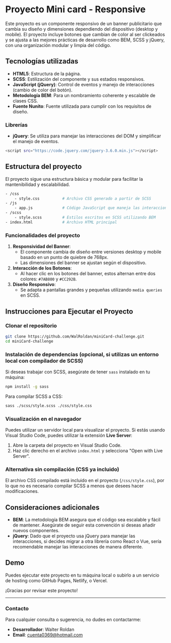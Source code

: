 # Proyecto Mini card - Responsive

Este proyecto es un componente responsivo de un banner publicitario que cambia su diseño y dimensiones dependiendo del dispositivo (desktop y mobile). El proyecto incluye botones que cambian de color al ser clickeados y se ajusta a las mejores prácticas de desarrollo como BEM, SCSS y jQuery, con una organización modular y limpia del código.

## Tecnologías utilizadas

- **HTML5**: Estructura de la página.
- **SCSS**: Estilización del componente y sus estados responsivos.
- **JavaScript (jQuery)**: Control de eventos y manejo de interacciones (cambio de color del botón).
- **Metodología BEM**: Para un nombramiento coherente y escalable de clases CSS.
- **Fuente Nunito**: Fuente utilizada para cumplir con los requisitos de diseño.

### Librerías

- **jQuery**: Se utiliza para manejar las interacciones del DOM y simplificar el manejo de eventos.

```bash
<script src="https://code.jquery.com/jquery-3.6.0.min.js"></script>
```

## Estructura del proyecto

El proyecto sigue una estructura básica y modular para facilitar la mantenibilidad y escalabilidad.

```bash
- /css
    - style.css          # Archivo CSS generado a partir de SCSS
- /js
    - app.js             # Código JavaScript que maneja las interacciones
- /scss
    - style.scss         # Estilos escritos en SCSS utilizando BEM
- index.html             # Archivo HTML principal
```

### Funcionalidades del proyecto

1. **Responsividad del Banner**:
   - El componente cambia de diseño entre versiones desktop y mobile basado en un punto de quiebre de 768px.
   - Las dimensiones del banner se ajustan según el dispositivo.
2. **Interacción de los Botones**:
   - Al hacer clic en los botones del banner, estos alternan entre dos colores: `#7AB800` y `#CC292B`.
3. **Diseño Responsivo**:
   - Se adapta a pantallas grandes y pequeñas utilizando `media queries` en SCSS.

## Instrucciones para Ejecutar el Proyecto

### Clonar el repositorio

```bash
git clone https://github.com/WalRoldan/miniCard-challenge.git
cd miniCard-challenge
```

### Instalación de dependencias (opcional, si utilizas un entorno local con compilador de SCSS)

Si deseas trabajar con SCSS, asegúrate de tener `sass` instalado en tu máquina:

```bash
npm install -g sass
```

Para compilar SCSS a CSS:

```bash
sass ./scss/style.scss ./css/style.css
```

### Visualización en el navegador

Puedes utilizar un servidor local para visualizar el proyecto. Si estás usando Visual Studio Code, puedes utilizar la extensión **Live Server**:

1. Abre la carpeta del proyecto en Visual Studio Code.
2. Haz clic derecho en el archivo `index.html` y selecciona "Open with Live Server".

### Alternativa sin compilación (CSS ya incluido)

El archivo CSS compilado está incluido en el proyecto (`/css/style.css`), por lo que no es necesario compilar SCSS a menos que desees hacer modificaciones.

## Consideraciones adicionales

- **BEM**: La metodología BEM asegura que el código sea escalable y fácil de mantener. Asegúrate de seguir esta convención si deseas añadir nuevos componentes.
- **jQuery**: Dado que el proyecto usa jQuery para manejar las interacciones, si decides migrar a otra librería como React o Vue, sería recomendable manejar las interacciones de manera diferente.

## Demo

Puedes ejecutar este proyecto en tu máquina local o subirlo a un servicio de hosting como GitHub Pages, Netlify, o Vercel.

¡Gracias por revisar este proyecto!

---

### Contacto

Para cualquier consulta o sugerencia, no dudes en contactarme:

- **Desarrollador**: Walter Roldan
- **Email**: cuenta0369@hotmail.com
